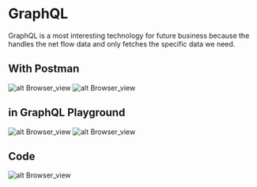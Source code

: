 # GraphQL
GraphQL is a most interesting technology for future business because the handles the net flow data and only fetches the specific data we need.

## With Postman
![alt Browser_view](https://github.com/suryapratapsinghsuryavanshi/GraphQL/blob/main/Screenshot%20(127).png)
![alt Browser_view](https://github.com/suryapratapsinghsuryavanshi/GraphQL/blob/main/Screenshot%20(132).png)

## in GraphQL Playground
![alt Browser_view](https://github.com/suryapratapsinghsuryavanshi/GraphQL/blob/main/Screenshot%20(129).png)
![alt Browser_view](https://github.com/suryapratapsinghsuryavanshi/GraphQL/blob/main/Screenshot%20(131).png)

## Code
![alt Browser_view](https://github.com/suryapratapsinghsuryavanshi/GraphQL/blob/main/Screenshot%20(128).png)
